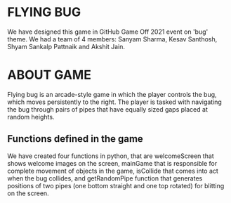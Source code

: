 # FLYING BUG
We have designed this game in GitHub Game Off 2021 event on 'bug' theme. We had a team of 4 members: Sanyam Sharma, Kesav Santhosh, Shyam Sankalp Pattnaik and Akshit Jain.

# ABOUT GAME
Flying bug is an arcade-style game in which the player controls the bug, which moves persistently to the right. The player is tasked with navigating the bug through pairs of pipes that have equally sized gaps placed at random heights.

## Functions defined in the game
We have created four functions in python, that are welcomeScreen that shows welcome images on the screen, mainGame that is responsible for complete movement of objects in the game, isCollide that comes into act when the bug collides, and getRandomPipe function that generates positions of two pipes (one bottom straight and one top rotated) for blitting on the screen.
